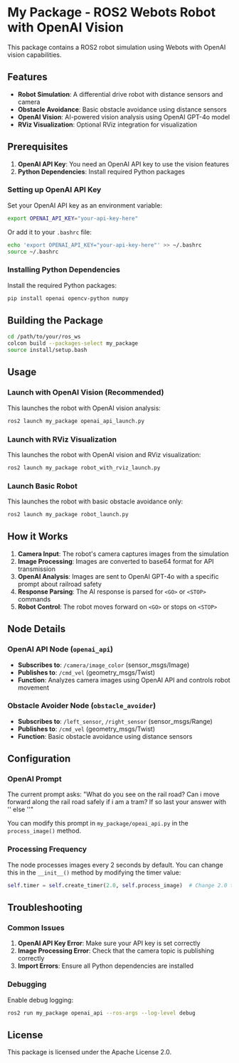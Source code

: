 # My Package - ROS2 Webots Robot with OpenAI Vision

This package contains a ROS2 robot simulation using Webots with OpenAI vision capabilities.

## Features

- **Robot Simulation**: A differential drive robot with distance sensors and camera
- **Obstacle Avoidance**: Basic obstacle avoidance using distance sensors
- **OpenAI Vision**: AI-powered vision analysis using OpenAI GPT-4o model
- **RViz Visualization**: Optional RViz integration for visualization

## Prerequisites

1. **OpenAI API Key**: You need an OpenAI API key to use the vision features
2. **Python Dependencies**: Install required Python packages

### Setting up OpenAI API Key

Set your OpenAI API key as an environment variable:

```bash
export OPENAI_API_KEY="your-api-key-here"
```

Or add it to your `.bashrc` file:

```bash
echo 'export OPENAI_API_KEY="your-api-key-here"' >> ~/.bashrc
source ~/.bashrc
```

### Installing Python Dependencies

Install the required Python packages:

```bash
pip install openai opencv-python numpy
```

## Building the Package

```bash
cd /path/to/your/ros_ws
colcon build --packages-select my_package
source install/setup.bash
```

## Usage

### Launch with OpenAI Vision (Recommended)

This launches the robot with OpenAI vision analysis:

```bash
ros2 launch my_package openai_api_launch.py
```

### Launch with RViz Visualization

This launches the robot with OpenAI vision and RViz visualization:

```bash
ros2 launch my_package robot_with_rviz_launch.py
```

### Launch Basic Robot

This launches the robot with basic obstacle avoidance only:

```bash
ros2 launch my_package robot_launch.py
```

## How it Works

1. **Camera Input**: The robot's camera captures images from the simulation
2. **Image Processing**: Images are converted to base64 format for API transmission
3. **OpenAI Analysis**: Images are sent to OpenAI GPT-4o with a specific prompt about railroad safety
4. **Response Parsing**: The AI response is parsed for `<GO>` or `<STOP>` commands
5. **Robot Control**: The robot moves forward on `<GO>` or stops on `<STOP>`

## Node Details

### OpenAI API Node (`openai_api`)

- **Subscribes to**: `/camera/image_color` (sensor_msgs/Image)
- **Publishes to**: `/cmd_vel` (geometry_msgs/Twist)
- **Function**: Analyzes camera images using OpenAI API and controls robot movement

### Obstacle Avoider Node (`obstacle_avoider`)

- **Subscribes to**: `/left_sensor`, `/right_sensor` (sensor_msgs/Range)
- **Publishes to**: `/cmd_vel` (geometry_msgs/Twist)
- **Function**: Basic obstacle avoidance using distance sensors

## Configuration

### OpenAI Prompt

The current prompt asks: "What do you see on the rail road? Can i move forward along the rail road safely if i am a tram? If so last your answer with '<GO>' else '<STOP>'"

You can modify this prompt in `my_package/opeai_api.py` in the `process_image()` method.

### Processing Frequency

The node processes images every 2 seconds by default. You can change this in the `__init__()` method by modifying the timer value:

```python
self.timer = self.create_timer(2.0, self.process_image)  # Change 2.0 to desired frequency
```

## Troubleshooting

### Common Issues

1. **OpenAI API Key Error**: Make sure your API key is set correctly
2. **Image Processing Error**: Check that the camera topic is publishing correctly
3. **Import Errors**: Ensure all Python dependencies are installed

### Debugging

Enable debug logging:

```bash
ros2 run my_package openai_api --ros-args --log-level debug
```

## License

This package is licensed under the Apache License 2.0. 